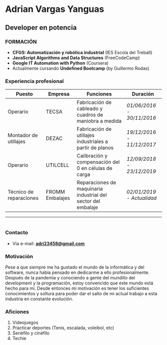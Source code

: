# **Adrian Vargas Yanguas**

## **Developer en potencia**

### **FORMACIÓN**

* **CFGS: Automatización y robótica industrial** (IES Escola del Treball)
* **JavaScript Algorithms and Data Structures** (FreeCodeCamp)
* **Google IT Automation with Python** (Coursera)
* Actualmente cursando **Undefined Bootcamp** (by Guillermo Rodas)

### **Experiencia profesional**
| Puesto | Empresa | Funciones | Duración |
| ------ | ------- | --------- | -------- |
| Operario | TECSA | Fabricación de cableado y cuadros de maniobra a medida | _01/06/2016 - 30/11/2016_ |
| Montador de utillajes | DEZAC | Fabricación de utillajes industriales a partir de planos| _19/12/2016 - 11/12/2017_ |
| Operario | UTILCELL | Calibración y compensación del 0 en células de carga | _12/09/2018 - 23/12/2019_ |
| Técnico de reparaciones | FROMM Embalajes | Reparaciones de maquinaria industrial del sector del embalaje | _02/01/2019 - Actualidad_
----------

#

### **Contacto**
* Via e-mail: **adri23458@gmail.com**

### **Motivación**
Pese a que siempre me ha gustado el mundo de la informática y del software, nunca había pensado en dedicarme a ello profesionalmente. Después de la pandemia y conociendo a gente del mundillo del development y la programación, estoy convencido que este mundo está hecho para mí. Desde entonces mi motivación es tener los suficientes conocimientos y soltura para poder dar el salto de mi actual trabajo a esta industria en constante evolución.


### **Aficiones**
1. Videojuegos
2. Practicar deportes (Tenis, escalada, voleibol, etc)
3. Seriéfilo y cinéfilo
4. Techie
